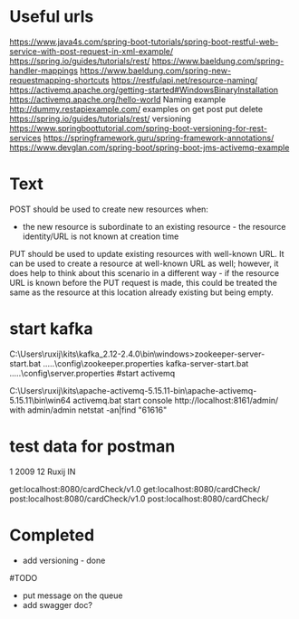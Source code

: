 # Useful urls
https://www.java4s.com/spring-boot-tutorials/spring-boot-restful-web-service-with-post-request-in-xml-example/
https://spring.io/guides/tutorials/rest/
https://www.baeldung.com/spring-handler-mappings
https://www.baeldung.com/spring-new-requestmapping-shortcuts
https://restfulapi.net/resource-naming/
https://activemq.apache.org/getting-started#WindowsBinaryInstallation
https://activemq.apache.org/hello-world
Naming example http://dummy.restapiexample.com/
examples on get post put delete https://spring.io/guides/tutorials/rest/
versioning https://www.springboottutorial.com/spring-boot-versioning-for-rest-services
https://springframework.guru/spring-framework-annotations/
https://www.devglan.com/spring-boot/spring-boot-jms-activemq-example

# Text

POST should be used to create new resources when:
- the new resource is subordinate to an existing resource - the resource identity/URL is not known at creation time

PUT should be used to update existing resources with well-known URL. It can be used to create a resource at well-known URL as well; however, it does help to think about this scenario in a different way - if the resource URL is known before the PUT request is made, this could be treated the same as the resource at this location already existing but being empty.

# start kafka


C:\Users\ruxij\kits\kafka_2.12-2.4.0\bin\windows>zookeeper-server-start.bat .\..\..\config\zookeeper.properties
kafka-server-start.bat .\..\..\config\server.properties
#start activemq

C:\Users\ruxij\kits\apache-activemq-5.15.11-bin\apache-activemq-5.15.11\bin\win64
activemq.bat start
console
http://localhost:8161/admin/ 
with 
admin/admin
netstat -an|find "61616"


# test data for postman
<CardCheck>
                       	<id>
                       		1
                       	</id>
                         <data>
                         2009
                         </data>
                         <cardId>
                         12
                         </cardId>
                         <username>
                         Ruxij
                         </username>
                         <action>
                         IN
                         </action>
</CardCheck>

get:localhost:8080/cardCheck/v1.0
get:localhost:8080/cardCheck/
post:localhost:8080/cardCheck/v1.0
post:localhost:8080/cardCheck/

# Completed

- add versioning - done

#TODO

- put message on the queue
- add swagger doc?
